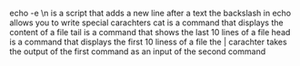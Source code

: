 echo -e \n is a script that adds a new line after a text
the backslash in echo allows you to write special carachters
cat is a command that displays the content of a file
tail is a command that shows the last 10 lines of a file
head is a command that displays the first 10 liness of a file
the | carachter takes the output of the first command as an input of the second command
